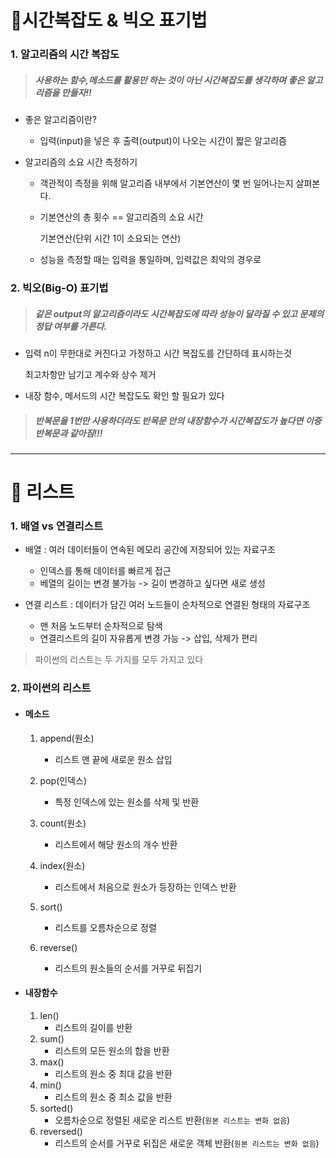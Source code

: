 # 🚩시간복잡도 & 빅오 표기법

### 1. 알고리즘의 시간 복잡도

> ##### 사용하는 함수,메소드를 활용만 하는 것이 아닌 시간복잡도를 생각하며 좋은 알고리즘을 만들자!!

- 좋은 알고리즘이란?

  - 입력(input)을 넣은 후 출력(output)이 나오는 시간이 짧은 알고리즘

- 알고리즘의 소요 시간 측정하기

  - 객관적이 측정을 위해 알고리즘 내부에서 기본연산이 몇 번 일어나는지 살펴본다.

  - 기본연산의 총 횟수 == 알고리즘의 소요 시간

    기본연산(단위 시간 1이 소요되는 연산)

  - 성능을 측정할 때는 입력을 통일하며, 입력값은 최악의 경우로

    

### 2. 빅오(Big-O) 표기법

> ##### 같은 output의 알고리즘이라도 시간복잡도에 따라 성능이 달라질 수 있고 문제의 정답 여부를 가른다.

- 입력 n이 무한대로 커진다고 가정하고 시간 복잡도를 간단하데 표시하는것

  최고차항만 남기고 계수와 상수 제거 

- 내장 함수, 메서드의 시간 복잡도도 확인 할 필요가 있다



> ##### 반복문을 1번만 사용하더라도 반목문 안의 내장함수가 시간복잡도가 높다면 이중 반복문과 같아짐!!!

---

# 🚩 리스트

### 1. 배열 vs 연결리스트

- 배열 : 여러 데이터들이 연속된 메모리 공간에 저장되어 있는 자료구조
  - 인덱스를 통해 데이터를 빠르게 접근
  - 베열의 길이는 변경 불가능 -> 길이 변경하고 싶다면 새로 생성

- 연결 리스트 : 데이터가 담긴 여러 노드들이 순차적으로 연결된 형태의 자료구조
  - 맨 처음 노드부터 순차적으로 탐색
  - 연결리스트의 길이 자유롭게 변경 가능 -> 삽입, 삭제가 편리

> 파이썬의 리스트는 두 가지를 모두 가지고 있다

### 2. 파이썬의 리스트

- #### 메소드

  1. append(원소)
     - 리스트 맨 끝에 새로운 원소 삽입
  2. pop(인덱스)
     - 특정 인덱스에 있는 원소를 삭제 및 반환

  3. count(원소)
     - 리스트에서 해당 원소의 개수 반환

  4. index(원소)
     - 리스트에서 처음으로 원소가 등장하는 인덱스 반환
  5. sort()
     - 리스트를 오름차순으로 정렬

  6. reverse()
     - 리스트의 원소들의 순서를 거꾸로 뒤집기

- #### 내장함수

  1. len()
     - 리스트의 길이를 반환
  2. sum()
     - 리스트의 모든 원소의 합을 반환
  3. max()
     - 리스트의 원소 중 최대 값을 반환
  4. min()
     - 리스트의 원소 중 최소 값을 반환
  5. sorted()
     - 오름차순으로 정렬된 새로운 리스트 반환(`원본 리스트는 변화 없음`)
  6. reversed()
     - 리스트의 순서를 거꾸로 뒤집은 새로운 객체 반환(`원본 리스트는 변화 없음`)